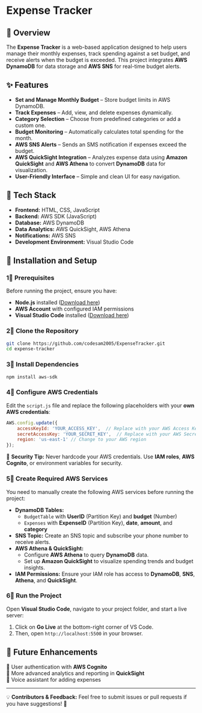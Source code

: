 # Expense Tracker

## 📌 Overview
The **Expense Tracker** is a web-based application designed to help users manage their monthly expenses, track spending against a set budget, and receive alerts when the budget is exceeded. This project integrates **AWS DynamoDB** for data storage and **AWS SNS** for real-time budget alerts.

## ✨ Features
- **Set and Manage Monthly Budget** – Store budget limits in AWS DynamoDB.
- **Track Expenses** – Add, view, and delete expenses dynamically.
- **Category Selection** – Choose from predefined categories or add a custom one.
- **Budget Monitoring** – Automatically calculates total spending for the month.
- **AWS SNS Alerts** – Sends an SMS notification if expenses exceed the budget.
- **AWS QuickSight Integration** – Analyzes expense data using **Amazon QuickSight** and **AWS Athena** to convert **DynamoDB** data for visualization.
- **User-Friendly Interface** – Simple and clean UI for easy navigation.

## 🏰️ Tech Stack
- **Frontend:** HTML, CSS, JavaScript
- **Backend:** AWS SDK (JavaScript)
- **Database:** AWS DynamoDB
- **Data Analytics:** AWS QuickSight, AWS Athena
- **Notifications:** AWS SNS
- **Development Environment:** Visual Studio Code

## 🚀 Installation and Setup
### 1⃣ Prerequisites
Before running the project, ensure you have:
- **Node.js** installed ([Download here](https://nodejs.org))
- **AWS Account** with configured IAM permissions
- **Visual Studio Code** installed ([Download here](https://code.visualstudio.com/))

### 2⃣ Clone the Repository
```sh
git clone https://github.com/codesam2005/ExpenseTracker.git
cd expense-tracker
```

### 3⃣ Install Dependencies
```sh
npm install aws-sdk
```

### 4⃣ Configure AWS Credentials
Edit the `script.js` file and replace the following placeholders with your **own AWS credentials**:
```js
AWS.config.update({
    accessKeyId: 'YOUR_ACCESS_KEY',  // Replace with your AWS Access Key
    secretAccessKey: 'YOUR_SECRET_KEY',  // Replace with your AWS Secret Key
    region: 'us-east-1' // Change to your AWS region
});
```
🚨 **Security Tip:** Never hardcode your AWS credentials. Use **IAM roles**, **AWS Cognito**, or environment variables for security.

### 5⃣ Create Required AWS Services
You need to manually create the following AWS services before running the project:
- **DynamoDB Tables:**
  - `BudgetTable` with **UserID** (Partition Key) and **budget** (Number)
  - `Expenses` with **ExpenseID** (Partition Key), **date**, **amount**, and **category**
- **SNS Topic:** Create an SNS topic and subscribe your phone number to receive alerts.
- **AWS Athena & QuickSight:**
  - Configure **AWS Athena** to query **DynamoDB** data.
  - Set up **Amazon QuickSight** to visualize spending trends and budget insights.
- **IAM Permissions:** Ensure your IAM role has access to **DynamoDB**, **SNS**, **Athena**, and **QuickSight**.

### 6⃣ Run the Project
Open **Visual Studio Code**, navigate to your project folder, and start a live server:
1. Click on **Go Live** at the bottom-right corner of VS Code.
2. Then, open `http://localhost:5500` in your browser.

## 📩 Future Enhancements
🔹 User authentication with **AWS Cognito**  
🔹 More advanced analytics and reporting in **QuickSight**  
🔹 Voice assistant for adding expenses  

---
💡 **Contributors & Feedback:** Feel free to submit issues or pull requests if you have suggestions! 🚀

